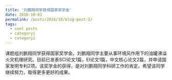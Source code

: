 ```yaml
---
title: '刘鹏翔同学获得国家奖学金'
date: 2016-10-01
permalink: /posts/2016/10/blog-post-2/
tags:
  - cool posts
  - category1
  - category2
---
```


课题组刘鹏翔同学获得国家奖学金。刘鹏翔同学主要从事环境风作用下的油罐沸溢火灾机理研究。目前已发表SCI论文1篇，EI论文1篇，中文核心论文2篇，并申请国家发明专利2项。该奖学金的获得，是对刘鹏翔同学科研工作的肯定。希望该同学继续努力，取得更多更好的成果。

